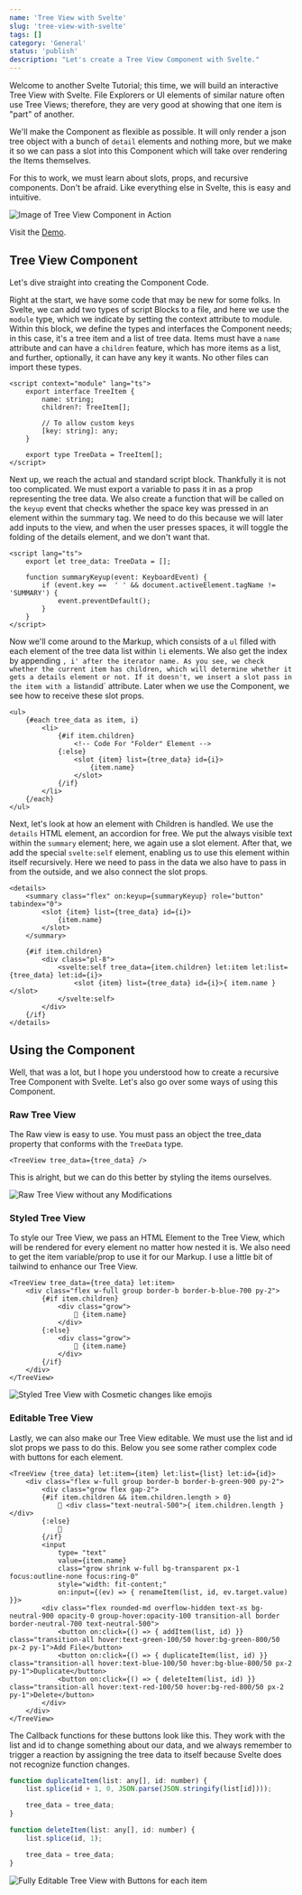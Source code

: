 ```yaml
---
name: 'Tree View with Svelte'
slug: 'tree-view-with-svelte'
tags: []
category: 'General'
status: 'publish'
description: "Let's create a Tree View Component with Svelte."
---
```


Welcome to another Svelte Tutorial; this time, we will build an interactive Tree View with Svelte. File Explorers or UI elements of similar nature often use Tree Views; therefore, they are very good at showing that one item is "part" of another.

We'll make the Component as flexible as possible. It will only render a json tree object with a bunch of `detail` elements and nothing more, but we make it so we can pass a slot into this Component which will take over rendering the Items themselves. 

For this to work, we must learn about slots, props, and recursive components. Don't be afraid. Like everything else in Svelte, this is easy and intuitive.

![Image of Tree View Component in Action](https://github.com/Maximinodotpy/articles/blob/main/043%20-%20Tree%20View%20with%20Svelte/_blog/screenshot.png?raw=true)

Visit the [Demo](https://demos.maximmaeder.com/d/tree-view-with-svelte/index.html).

## Tree View Component

Let's dive straight into creating the Component Code.

Right at the start, we have some code that may be new for some folks. In Svelte, we can add two types of script Blocks to a file, and here we use the `module` type, which we indicate by setting the context attribute to module. Within this block, we define the types and interfaces the Component needs; in this case, it's a tree item and a list of tree data. Items must have a `name` attribute and can have a `children` feature, which has more items as a list, and further, optionally, it can have any key it wants. No other files can import these types.

```svelte
<script context="module" lang="ts">
    export interface TreeItem {
        name: string;
        children?: TreeItem[];

        // To allow custom keys
        [key: string]: any;
    }

    export type TreeData = TreeItem[];
</script>
```

Next up, we reach the actual and standard script block. Thankfully it is not too complicated. We must export a variable to pass it in as a prop representing the tree data. We also create a function that will be called on the `keyup` event that checks whether the space key was pressed in an element within the summary tag. We need to do this because we will later add inputs to the view, and when the user presses spaces, it will toggle the folding of the details element, and we don't want that.

```svelte
<script lang="ts">
    export let tree_data: TreeData = [];

    function summaryKeyup(event: KeyboardEvent) {
        if (event.key ==  ' ' && document.activeElement.tagName != 'SUMMARY') {
            event.preventDefault();
        }
    }
</script>
```

Now we'll come around to the Markup, which consists of a `ul` filled with each element of the tree data list within `li` elements. We also get the index by appending `, i' after the iterator name. As you see, we check whether the current item has children, which will determine whether it gets a details element or not. If it doesn't, we insert a slot pass in the item with a `list` and `id` attribute. Later when we use the Component, we see how to receive these slot props.

```svelte
<ul>
    {#each tree_data as item, i}
        <li>
            {#if item.children}
                <!-- Code For "Folder" Element -->
            {:else}
                <slot {item} list={tree_data} id={i}>
                    {item.name}
                </slot>
            {/if}
        </li>
    {/each}
</ul>
```

Next, let's look at how an element with Children is handled. We use the `details` HTML element, an accordion for free. We put the always visible text within the `summary` element; here, we again use a slot element. After that, we add the special `svelte:self` element, enabling us to use this element within itself recursively. Here we need to pass in the data we also have to pass in from the outside, and we also connect the slot props.

```svelte
<details>
    <summary class="flex" on:keyup={summaryKeyup} role="button" tabindex="0">
        <slot {item} list={tree_data} id={i}>
            {item.name}
        </slot>
    </summary>

    {#if item.children}
        <div class="pl-8">
            <svelte:self tree_data={item.children} let:item let:list={tree_data} let:id={i}>
                <slot {item} list={tree_data} id={i}>{ item.name }</slot>
            </svelte:self>
        </div>
    {/if}
</details>
```

## Using the Component

Well, that was a lot, but I hope you understood how to create a recursive Tree Component with Svelte. Let's also go over some ways of using this Component.

### Raw Tree View

The Raw view is easy to use. You must pass an object the tree_data property that conforms with the `TreeData` type.

```svelte
<TreeView tree_data={tree_data} />
```

This is alright, but we can do this better by styling the items ourselves.

![Raw Tree View without any Modifications](https://i.imgur.com/4KENp7l.png)


### Styled Tree View

To style our Tree View, we pass an HTML Element to the Tree View, which will be rendered for every element no matter how nested it is. We also need to get the item variable/prop to use it for our Markup. I use a little bit of tailwind to enhance our Tree View.

```svelte
<TreeView tree_data={tree_data} let:item>
    <div class="flex w-full group border-b border-b-blue-700 py-2">
        {#if item.children}
            <div class="grow">
                📁 {item.name}
            </div>
        {:else}
            <div class="grow">
                📝 {item.name}
            </div>
        {/if}
    </div>
</TreeView>
```

![Styled Tree View with Cosmetic changes like emojis](https://i.imgur.com/B8EFFGu.png)

### Editable Tree View

Lastly, we can also make our Tree View editable. We must use the list and id slot props we pass to do this. Below you see some rather complex code with buttons for each element.

```svelte
<TreeView {tree_data} let:item={item} let:list={list} let:id={id}>
    <div class="flex w-full group border-b border-b-green-900 py-2">
        <div class="grow flex gap-2">
        {#if item.children && item.children.length > 0}
            📁 <div class="text-neutral-500">{ item.children.length }</div>
        {:else}
            📄
        {/if}
        <input
            type= "text"
            value={item.name}
            class="grow shrink w-full bg-transparent px-1 focus:outline-none focus:ring-0"
            style="width: fit-content;"
            on:input={(ev) => { renameItem(list, id, ev.target.value) }}>
        <div class="flex rounded-md overflow-hidden text-xs bg-neutral-900 opacity-0 group-hover:opacity-100 transition-all border border-neutral-700 text-neutral-500">
            <button on:click={() => { addItem(list, id) }} class="transition-all hover:text-green-100/50 hover:bg-green-800/50 px-2 py-1">Add File</button>
            <button on:click={() => { duplicateItem(list, id) }} class="transition-all hover:text-blue-100/50 hover:bg-blue-800/50 px-2 py-1">Duplicate</button>
            <button on:click={() => { deleteItem(list, id) }} class="transition-all hover:text-red-100/50 hover:bg-red-800/50 px-2 py-1">Delete</button>
        </div>
    </div>
</TreeView>
```

The Callback functions for these buttons look like this. They work with the list and id to change something about our data, and we always remember to trigger a reaction by assigning the tree data to itself because Svelte does not recognize function changes.

```js
function duplicateItem(list: any[], id: number) {
    list.splice(id + 1, 0, JSON.parse(JSON.stringify(list[id])));

    tree_data = tree_data;
}

function deleteItem(list: any[], id: number) {
    list.splice(id, 1);

    tree_data = tree_data;
}
```

![Fully Editable Tree View with Buttons for each item](https://i.imgur.com/RYiljjc.png)
